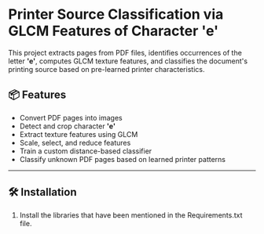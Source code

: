 # Printer Source Classification via GLCM Features of Character 'e'

This project extracts pages from PDF files, identifies occurrences of the letter **'e'**, computes GLCM texture features, and classifies the document's printing source based on pre-learned printer characteristics.

## 📦 Features

- Convert PDF pages into images
- Detect and crop character **'e'**
- Extract texture features using GLCM
- Scale, select, and reduce features
- Train a custom distance-based classifier
- Classify unknown PDF pages based on learned printer patterns

---

## 🛠️ Installation

1. Install the libraries that have been mentioned in the Requirements.txt file.
